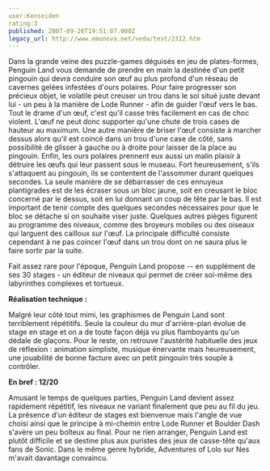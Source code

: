 ```yaml
---
user:Kenseiden
rating:3
published: 2007-09-26T19:51:07.000Z
legacy_url: http://www.emunova.net/veda/test/2312.htm
---
```

Dans la grande veine des puzzle-games déguisés en jeu de plates-formes, Penguin Land vous demande de prendre en main la destinée d'un petit pingouin qui devra conduire son œuf au plus profond d'un réseau de cavernes gelées infestées d'ours polaires. Pour faire progresser son précieux objet, le volatile peut creuser un trou dans le sol situé juste devant lui - un peu à la manière de Lode Runner - afin de guider l'œuf vers le bas. Tout le drame d'un œuf, c'est qu'il casse très facilement en cas de choc violent. L'œuf ne peut donc supporter qu'une chute de trois cases de hauteur au maximum. Une autre manière de briser l'œuf consiste à marcher dessus alors qu'il est coincé dans un trou d'une case de côté, sans possibilité de glisser à gauche ou à droite pour laisser de la place au pingouin. Enfin, les ours polaires prennent eux aussi un malin plaisir à détruire les œufs qui leur passent sous le museau. Fort heureusement, s'ils s'attaquent au pingouin, ils se contentent de l'assommer durant quelques secondes. La seule manière de se débarrasser de ces ennuyeux plantigrades est de les écraser sous un bloc jaune, soit en creusant le bloc concerné par le dessus, soit en lui donnant un coup de tête par le bas. Il est important de tenir compte des quelques secondes nécessaires pour que le bloc se détache si on souhaite viser juste. Quelques autres pièges figurent au programme des niveaux, comme des broyeurs mobiles ou des oiseaux qui larguent des cailloux sur l'œuf. La principale difficulté consiste cependant à ne pas coincer l'œuf dans un trou dont on ne saura plus le faire sortir par la suite.  

  

Fait assez rare pour l'époque, Penguin Land propose -- en supplément de ses 30 stages - un éditeur de niveaux qui permet de créer soi-même des labyrinthes complexes et tortueux.  

  

**Réalisation technique :**   

Malgré leur côté tout mimi, les graphismes de Penguin Land sont terriblement répétitifs. Seule la couleur du mur d'arrière-plan évolue de stage en stage et on a de toute façon déjà vu plus flamboyants qu'un dédale de glaçons. Pour le reste, on retrouve l'austérité habituelle des jeux de réflexion : animation simpliste, musique énervante mais heureusement, une jouabilité de bonne facture avec un petit pingouin très souple à contrôler.  

  

**En bref : 12/20**   

Amusant le temps de quelques parties, Penguin Land devient assez rapidement répétitif, les niveaux ne variant finalement que peu au fil du jeu. La présence d'un éditeur de stages est bienvenue mais l'angle de vue choisi ainsi que le principe à mi-chemin entre Lode Runner et Boulder Dash s'avère un peu boîteux au final. Pour ne rien arranger, Penguin Land est plutôt difficile et se destine plus aux puristes des jeux de casse-tête qu'aux fans de Sonic. Dans le même genre hybride, Adventures of Lolo sur Nes m'avait davantage convaincu.